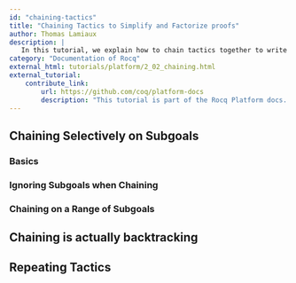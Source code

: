 ```yaml
---
id: "chaining-tactics"
title: "Chaining Tactics to Simplify and Factorize proofs"
author: Thomas Lamiaux
description: |
   In this tutorial, we explain how to chain tactics together to write more concise code.
category: "Documentation of Rocq"
external_html: tutorials/platform/2_02_chaining.html
external_tutorial:
    contribute_link:
        url: https://github.com/coq/platform-docs
        description: "This tutorial is part of the Rocq Platform docs. You can contribute to the tutorial on the project's GitHub repository."
---
```


## Chaining Selectively on Subgoals

### Basics

### Ignoring Subgoals when Chaining

### Chaining on a Range of Subgoals

## Chaining is actually backtracking

## Repeating Tactics
